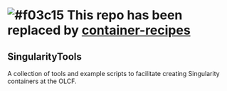 # ![#f03c15](https://placehold.it/15/f03c15/000000?text=+) This repo has been replaced by  [container-recipes](https://github.com/olcf/container-recipes)

## SingularityTools
A collection of tools and example scripts to facilitate creating Singularity containers at the OLCF.
